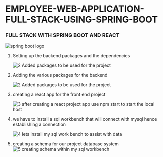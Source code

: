 # EMPLOYEE-WEB-APPLICATION-FULL-STACK-USING-SPRING-BOOT

 ### FULL STACK WITH SPRING BOOT  AND REACT
 ![spring boot logo](https://github.com/user-attachments/assets/f1f551c1-c23b-412f-875f-427798171cfd)

 
1. Setting up the backend packages and the dependencies

   ![2  Added packages to be used for the project](https://github.com/user-attachments/assets/492b89d1-66ef-49f9-84aa-8205a26a2206)

2. Adding the various packages for the backend

   ![2  Added packages to be used for the project](https://github.com/user-attachments/assets/0df1a684-9034-4c1d-b2c6-790b020e705a)

3. creating a react app for the front end project

   ![3  after creating a react project app use npm start to start the local host](https://github.com/user-attachments/assets/c33425d6-dc4f-4db6-a402-92b62b4fd28c)

4. we have to install a sql workbench that will connect with mysql hence establishing a connection

   ![4 lets install my sql work bench to assist with data](https://github.com/user-attachments/assets/4f5f74ab-2f59-46a2-8dfc-a0f9902b7e2e)
5. creating a schema for our project database system
   ![5  creating schema within my sql workbench](https://github.com/user-attachments/assets/c731c436-afbd-4758-9742-70ce9249465f)
